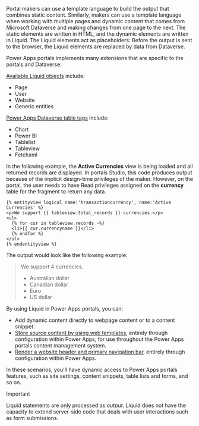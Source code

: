 Portal makers can use a template language to build the output that combines static content. Similarly, makers can use a template language when working with multiple pages and dynamic content that comes from Microsoft Dataverse and making changes from one page to the next. The static elements are written in HTML, and the dynamic elements are written in Liquid. The Liquid elements act as placeholders: Before the output is sent to the browser, the Liquid elements are replaced by data from Dataverse.

Power Apps portals implements many extensions that are specific to the portals and Dataverse.

[Available Liquid objects](/powerapps/maker/portals/liquid/liquid-objects/?azure-portal=true) include:

- Page
- User
- Website
- Generic entities

[Power Apps Dataverse table tags](/powerapps/maker/portals/liquid/portals-entity-tags/?azure-portal=true) include:

- Chart
- Power BI
- Tablelist
- Tableview
- Fetchxml

In the following example, the **Active Currencies** view is being loaded and all returned records are displayed. In portals Studio, this code produces output because of the implicit design-time privileges of the maker. However, on the portal, the user needs to have Read privileges assigned on the **currency** table for the fragment to return any data.

```twig
{% entityview logical_name:'transactioncurrency', name:'Active Currencies' %}
<p>We support {{ tableview.total_records }} currencies.</p>
<ul>
  {% for cur in tableview.records -%}
  <li>{{ cur.currencyname }}</li>
  {% endfor %}
</ul>
{% endentityview %}
```

The output would look like the following example:

> We support 4 currencies.
>
> * Australian dollar
> * Canadian dollar
> * Euro
> * US dollar

By using Liquid in Power Apps portals, you can:

- Add dynamic content directly to webpage content or to a content snippet.
- [Store source content by using web templates](/dynamics365/customer-engagement/portals/store-content-web-templates/?azure-portal=true), entirely through configuration within Power Apps, for use throughout the Power Apps portals content management system.
- [Render a website header and primary navigation bar](/powerapps/maker/portals/liquid/render-site-header-primary-navigation/?azure-portal=true), entirely through configuration within Power Apps.

In these scenarios, you'll have dynamic access to Power Apps portals features, such as site settings, content snippets, table lists and forms, and so on.

> [!IMPORTANT]
> Liquid statements are only processed as *output*. Liquid does not have the capacity to extend server-side code that deals with user interactions such as form submissions.
